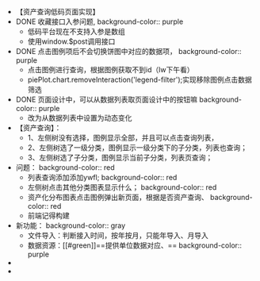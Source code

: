 - 【资产查询低码页面实现】
- DONE 收藏接口入参问题,
  background-color:: purple
	- 低码平台现在不支持入参是数组
	- 使用window.$post调用接口
- DONE 点击图例项后不会切换饼图中对应的数据项，
  background-color:: purple
	- 点击图例进行查询，根据图例获取不到id（lw下午看）
	- piePlot.chart.removeInteraction('legend-filter');实现移除图例点击数据筛选
- DONE 页面设计中，可以从数据列表取页面设计中的按钮嘛
  background-color:: purple
	- 改为从数据列表中设置为动态变化
- 【资产查询】：
	- 1、左侧树没有选择，图例显示全部，并且可以点击查询列表，
	- 2、左侧树选了一级分类，图例显示一级分类下的子分类，列表也查询；
	- 3、左侧树选了子分类，图例显示当前子分类，列表页查询；
- 问题：
  background-color:: red
	- 列表查询添加添加ywfl;
	  background-color:: red
	- 左侧树点击其他分类图表显示什么；
	  background-color:: red
	- 资产化分布图表点击图例弹出新页面，根据是否资产查询、
	  background-color:: red
	- 前端记得构建
- 新功能：
  background-color:: gray
	- 文件导入：判断接入时间，按年按月，只能年导入、月导入
	- 数据资源：[[#green]]==提供单位数据对应、==
	  background-color:: purple
-
-